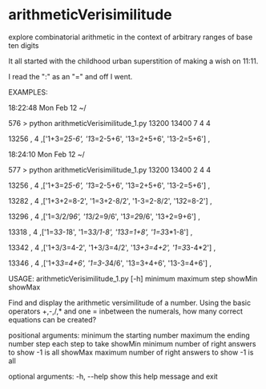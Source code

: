 # arithmeticVerisimilitude
explore combinatorial arithmetic in the context of arbitrary ranges of base ten digits

It all started with the childhood urban superstition of making a wish on 11:11.

I read the ":" as an "=" and off I went. 

EXAMPLES:

18:22:48 Mon Feb 12  ~/ 

576 > python arithmeticVerisimilitude_1.py 13200 13400 7 4 4

13256 , 4 ,['1+3=2*5-6', '1*3=2-5+6', '13=2+5+6', '13-2=5+6'] ,

18:24:10 Mon Feb 12  ~/ 

577 > python arithmeticVerisimilitude_1.py 13200 13400 2 4 4

13256 , 4 ,['1+3=2*5-6', '1*3=2-5+6', '13=2+5+6', '13-2=5+6'] ,

13282 , 4 ,['1+3+2=8-2', '1=3+2-8/2', '1-3=2-8/2', '1*3*2=8-2'] ,

13296 , 4 ,['1=3/2/9*6', '1*3/2=9/6', '1*3=2*9/6', '13+2=9+6'] ,

13318 , 4 ,['1=3*3-1*8', '1=3*3/1-8', '1*3*3=1+8', '1=3*3*1-8'] ,

13342 , 4 ,['1+3/3=4-2', '1+3/3=4/2', '1*3+3=4+2', '1=3*3-4*2'] ,

13346 , 4 ,['1+3*3=4+6', '1=3-3*4/6', '13=3+4+6', '13-3=4+6'] ,



USAGE: arithmeticVerisimilitude_1.py [-h] minimum maximum step showMin showMax

Find and display the arithmetic versimilitude of a number. Using the basic
operators +,-,/,* and one = inbetween the numerals, how many correct equations
can be created?

positional arguments:
  minimum     the starting number
  maximum     the ending number
  step        each step to take
  showMin     minimum number of right answers to show -1 is all
  showMax     maximum number of right answers to show -1 is all

optional arguments:
  -h, --help  show this help message and exit
